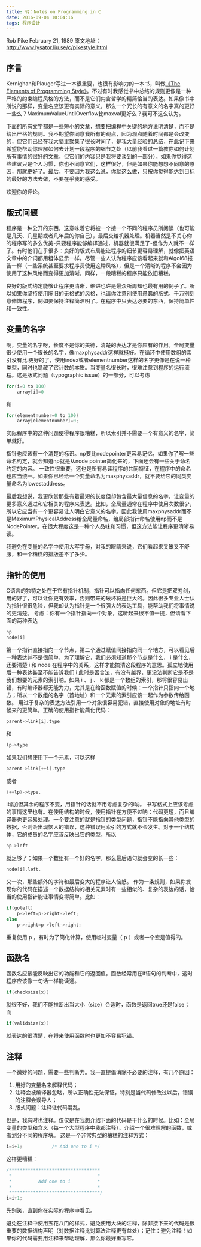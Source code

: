 ```yaml
---
title: 转：Notes on Programming in C
date: 2016-09-04 10:04:16
tags: 程序设计
---
```

Rob Pike
February 21, 1989
原文地址：http://www.lysator.liu.se/c/pikestyle.html

## 序言
Kernighan和Plauger写过一本很重要，也很有影响力的一本书，叫做[《The Elements of Programming Style》](https://book.douban.com/subject/1470267/)。不过有时我感觉书中总结的规则更像是一种严格的约束编程风格的方法，而不是它们内含哲学的精简恰当的表达。<!--more-->如果像书中所说的那样，变量名应该更有实际的意义，那么一个冗长的有意义的名字真的更好一些么？MaximumValueUntilOverflow比maxval更好么？我可不这么认为。

下面的所有文字都是一些短小的文章，想要把编程中关键的地方说明清楚，而不是给出严格的规则。我不期望你同意我所有的观点，因为观点随着时间都是会改变的，但它们已经在我大脑里聚集了很长时间了，是我大量经验的总结，在此记下来希望能帮助你理解如何去计划一段程序的细节之处（以前我看过一篇教你如何计划所有事情的很好的文章，但它们的内容只是我将要谈到的一部分）。如果你觉得这些建议只是个人习惯，你也不同意它们，这样很好，但是如果你能想想不同意的原因，那就更好了。最后，不要因为我这么说，你就这么做，只按你觉得能达到目标的最好的方法去做，不要在乎我的感受。

欢迎你的评论。

## 版式问题
程序是一种公开的东西，这意味着它将被一个接一个不同的程序员所阅读（也可能是几天、几星期或者几年后的你自己），最后交给机器处理。机器当然是不关心你的程序写的多么优美-只要程序能够编译通过，机器就很满足了-但作为人就不一样了。有时他们在乎很多：良好的版式布局能让程序的细节更容易理解，就像把英语文章中的介词都用粗体显示一样。尽管一些人认为程序应该看起来就和Algol68报告一样（一些系统甚至要求程序员使用这种风格），但是一个清晰的程序不会因为使用了这种风格而变得更加清晰，同样，一段糟糕的程序只能依旧糟糕。

良好的版式约定能够让程序更清晰，缩进也许是最众所周知也最有用的例子了。所以如果你坚持使用陈旧的无格式的风格，也请你注意别使用愚蠢的版式。千万别刻意修饰程序，例如要保持注释简洁明了。在程序中只表达必要的东西，保持简单性和一致性。

## 变量的名字
啊，变量的名字呀，长度不是你的美德，清楚的表达才是你应有的作用。全局变量很少使用一个很长的名字，像maxphysaddr这样就挺好。在循环中使用数组的索引没有比i更好的了，使用index或者elementnumber这样的名字更像是在说一种类型，同时也隐藏了它计数的本质。当变量名很长时，很难注意到程序的运行流程。这是版式问题（typographic issue）的一部分，可以考虑
```c
for(i=0 to 100)
    array[i]=0
```
和
```c
for(elementnumber=0 to 100)
    array[elementnumber]=0;
```

实际程序中的这种问题使得程序很糟糕，所以索引并不需要一个有意义的名字，简单就好。

指针也应该有一个清楚的标识。np要比nodepointer更容易记忆，如果你了解一些命名约定，就会知道np就是从node pointer简化来的，下面还会有一些关于命名约定的内容。
一致性很重要，这也是所有易读程序的共同特征，在程序中的命名也应当统一。如果你已经给一个变量命名为maxphysaddr，就不要给它的同类变量命名为lowestaddress。

最后我想说，我更欣赏那些有着最短的长度但却包含最大量信息的名字，让变量的更多意义通过和它相关的程序来表达。比如，全局量通常在程序中使用次数很少，所以它应当有一个更容易让人明白它意义的名字。因此我使用maxphysaddr而不是MaximumPhysicalAddress给全局量命名，给局部指针命名使用np而不是NodePointer。在很大程度这是一种个人品味和习惯，但这方法能让程序更清晰易读。 

我避免在变量的名字中使用大写字母，对我的眼睛来说，它们看起来又笨又不舒服，和一个糟糕的排版差不了多少。

## 指针的使用
C语言的独特之处在于它有指针机制，指针可以指向任何东西。但它是把双刃剑，用的好了，可以让你更有效率，否则带来的破坏将是巨大的。因此很多专业人士认为指针很很危险，但我却认为指针是一个很强大的表达工具，能帮助我们将事情说的更清楚。
考虑：你有一个指针指向一个对象，这听起来很不值一提，但请看下面的两种表达
```c
np
node[i]
```
第一个指针直接指向一个节点，第二个通过赋值间接指向同一个地方，可以看见后一种表达并不是很简单，为了理解它，我们必须知道那个节点是什么， i 是什么，还要清楚 i 和 node 在程序中的关系，这样才能搞清这段程序的意思。孤立地使用后一种表达甚至不能告诉我们 i 此时是否合法，有没有越界，更没法判断它是不是我们想要的元素的索引呐。如果 i 、 j 、 k 都是一个数组的索引，那将很容易出错，有时编译器都无能为力，尤其是在给函数赋值的时候：一个指针只指向一个地方；所以一个数组的名字（首地址）和一个元素的索引应该一起作为参数传给函数。
       用过于复杂的表达方法引用一个对象很容易犯错，直接使用对象的地址有时候来的更简单，正确的使用指针能简化代码：
```c
parent->link[i].type
```
和
```c
lp->type
```
 
如果我们想使用下一个元素，可以这样
```c
parent->link[++i].type
```
或者
```c
(++lp)->type.
```

i增加但其余的程序不变，用指针的话就不用考虑复杂的i呐。
书写格式上应该考虑的事情这里也有。在使用结构的时候，使用指针在方便不过呐：代码更短，而且编译器也更容易处理。一个要注意的就是指针的类型问题，指针不能指向其他类型的数据，否则会出现恼人的错误，这种错误用索引的方式就不会发生。对于一个结构体，它的成员的名字应该反映出它的类型，所以
```c
np->left
```
就足够了；如果一个数组有一个好的名字，那么最后语句就会变的长一些：
```c
node[i].left.
```
又一次，那些额外的字符和最后变大的程序让人恼怒。
作为一条规则，如果你发现你的代码在描述一个数据结构的相关元素时有一些相似的、复杂的表达的话，恰当的使用指针能让事情变得简单。比如：
```c
if(goleft)
    p->left=p->right->left;
else
    p->right=p->left->right;
```

重复使用 p ，有时为了简化计算，使用临时变量（ p ）或者一个宏是值得的。

## 函数名
函数名应该能反映出它的功能和它的返回值。函数经常用在if语句的判断中，这时程序应该像一句话一样能读通。
```c
if(checksize(x))
```
就很不好，我们不能推断出当大小（size）合适时，函数是返回true还是false；而
```c
if(validsize(x))
```

就表达的很清楚，在将来使用函数时也更加不容易犯错。

## 注释 
一个微妙的问题，需要一些判断力。我一直提倡消除不必要的注释，有几个原因：
1. 用好的变量名来解释代码；
2. 注释会被编译器忽略，所以正确性无法保证，特别是当代码修改过以后，错误的注释会误导人；
3. 版式问题：注释让代码混乱。

但是，我有时也注释。仅仅是在我想介绍下面的代码是干什么的时候。比如：全局变量的类型和含义（每一个大型程序中我都注释）、介绍一个很难理解的函数，或者划分不同的程序块。
这是一个非常典型的糟糕的注释方式：
```c
i=i+1;           /* Add one to i */
```

这样更糟糕：
```c
/**********************************
 *                                *
 *          Add one to i          *
 *                                *
 **********************************/
i=i+1;
```

先别笑，直到你在实际的程序中看见。

避免在注释中使用五花八门的样式，避免使用大块的注释，除非接下来的代码是很重要的数据结构声明（对数据注释比对算法注释更有益处）；记住：避免注释！如果你的代码需要用注释来帮助理解，那么你最好重写它。